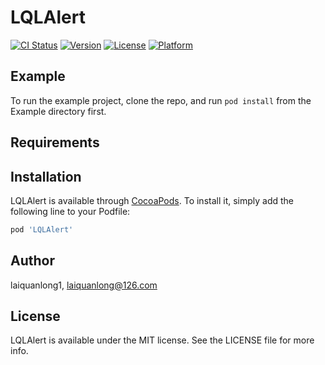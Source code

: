 # LQLAlert

[![CI Status](https://img.shields.io/travis/laiquanlong1/LQLAlert.svg?style=flat)](https://travis-ci.org/laiquanlong1/LQLAlert)
[![Version](https://img.shields.io/cocoapods/v/LQLAlert.svg?style=flat)](https://cocoapods.org/pods/LQLAlert)
[![License](https://img.shields.io/cocoapods/l/LQLAlert.svg?style=flat)](https://cocoapods.org/pods/LQLAlert)
[![Platform](https://img.shields.io/cocoapods/p/LQLAlert.svg?style=flat)](https://cocoapods.org/pods/LQLAlert)

## Example

To run the example project, clone the repo, and run `pod install` from the Example directory first.

## Requirements

## Installation

LQLAlert is available through [CocoaPods](https://cocoapods.org). To install
it, simply add the following line to your Podfile:

```ruby
pod 'LQLAlert'
```

## Author

laiquanlong1, laiquanlong@126.com

## License

LQLAlert is available under the MIT license. See the LICENSE file for more info.
